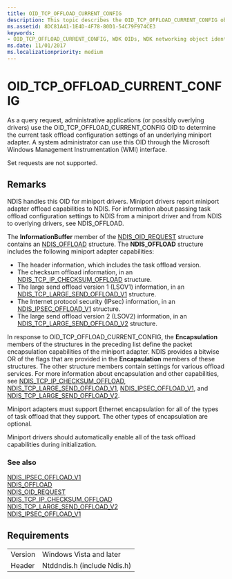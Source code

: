 ```yaml
---
title: OID_TCP_OFFLOAD_CURRENT_CONFIG
description: This topic describes the OID_TCP_OFFLOAD_CURRENT_CONFIG object identifier (OID). 
ms.assetid: 8DC81A41-1E4D-4F78-80D1-54C79F974CE3
keywords:
- OID_TCP_OFFLOAD_CURRENT_CONFIG, WDK OIDs, WDK networking object identifiers, WDK networking OIDs
ms.date: 11/01/2017
ms.localizationpriority: medium
---
```


# OID_TCP_OFFLOAD_CURRENT_CONFIG

As a query request, administrative applications (or possibly overlying drivers) use the OID_TCP_OFFLOAD_CURRENT_CONFIG OID to determine the current task offload configuration settings of an underlying miniport adapter. A system administrator can use this OID through the Microsoft Windows Management Instrumentation (WMI) interface.

Set requests are not supported.

## Remarks

NDIS handles this OID for miniport drivers. Miniport drivers report miniport adapter offload capabilities to NDIS. For information about passing task offload configuration settings to NDIS from a miniport driver and from NDIS to overlying drivers, see NDIS_OFFLOAD.

The **InformationBuffer** member of the [NDIS_OID_REQUEST](https://docs.microsoft.com/windows-hardware/drivers/ddi/ndis/ns-ndis-_ndis_oid_request) structure contains an [NDIS_OFFLOAD](https://docs.microsoft.com/windows-hardware/drivers/ddi/ntddndis/ns-ntddndis-_ndis_offload) structure. The **NDIS_OFFLOAD** structure includes the following miniport adapter capabilities:

- The header information, which includes the task offload version.
- The checksum offload information, in an [NDIS_TCP_IP_CHECKSUM_OFFLOAD](https://docs.microsoft.com/windows-hardware/drivers/ddi/ntddndis/ns-ntddndis-_ndis_tcp_ip_checksum_offload) structure.
- The large send offload version 1 (LSOV1) information, in an [NDIS_TCP_LARGE_SEND_OFFLOAD_V1](https://docs.microsoft.com/windows-hardware/drivers/ddi/ntddndis/ns-ntddndis-_ndis_tcp_large_send_offload_v1) structure.
- The Internet protocol security (IPsec) information, in an [NDIS_IPSEC_OFFLOAD_V1](https://docs.microsoft.com/windows-hardware/drivers/ddi/ntddndis/ns-ntddndis-_ndis_ipsec_offload_v1) structure.
- The large send offload version 2 (LSOV2) information, in an [NDIS_TCP_LARGE_SEND_OFFLOAD_V2](https://docs.microsoft.com/windows-hardware/drivers/ddi/ntddndis/ns-ntddndis-_ndis_tcp_large_send_offload_v2) structure.

In response to OID_TCP_OFFLOAD_CURRENT_CONFIG, the **Encapsulation** members of the structures in the preceding list define the packet encapsulation capabilities of the miniport adapter. NDIS provides a bitwise OR of the flags that are provided in the **Encapsulation** members of these structures. The other structure members contain settings for various offload services. For more information about encapsulation and other capabilities, see [NDIS_TCP_IP_CHECKSUM_OFFLOAD](https://docs.microsoft.com/windows-hardware/drivers/ddi/ntddndis/ns-ntddndis-_ndis_tcp_ip_checksum_offload), [NDIS_TCP_LARGE_SEND_OFFLOAD_V1](https://docs.microsoft.com/windows-hardware/drivers/ddi/ntddndis/ns-ntddndis-_ndis_tcp_large_send_offload_v1), [NDIS_IPSEC_OFFLOAD_V1](https://docs.microsoft.com/windows-hardware/drivers/ddi/ntddndis/ns-ntddndis-_ndis_ipsec_offload_v1), and [NDIS_TCP_LARGE_SEND_OFFLOAD_V2](https://docs.microsoft.com/windows-hardware/drivers/ddi/ntddndis/ns-ntddndis-_ndis_tcp_large_send_offload_v2).

Miniport adapters must support Ethernet encapsulation for all of the types of task offload that they support. The other types of encapsulation are optional.

Miniport drivers should automatically enable all of the task offload capabilities during initialization.

### See also

[NDIS_IPSEC_OFFLOAD_V1](https://docs.microsoft.com/windows-hardware/drivers/ddi/ntddndis/ns-ntddndis-_ndis_ipsec_offload_v1)  
[NDIS_OFFLOAD](https://docs.microsoft.com/windows-hardware/drivers/ddi/ntddndis/ns-ntddndis-_ndis_offload)  
[NDIS_OID_REQUEST](https://docs.microsoft.com/windows-hardware/drivers/ddi/ndis/ns-ndis-_ndis_oid_request)  
[NDIS_TCP_IP_CHECKSUM_OFFLOAD](https://docs.microsoft.com/windows-hardware/drivers/ddi/ntddndis/ns-ntddndis-_ndis_tcp_ip_checksum_offload)  
[NDIS_TCP_LARGE_SEND_OFFLOAD_V2](https://docs.microsoft.com/windows-hardware/drivers/ddi/ntddndis/ns-ntddndis-_ndis_tcp_large_send_offload_v2)    
[NDIS_IPSEC_OFFLOAD_V1](https://docs.microsoft.com/windows-hardware/drivers/ddi/ntddndis/ns-ntddndis-_ndis_ipsec_offload_v1)  

## Requirements

| | |
| --- | --- |
| Version | Windows Vista and later |
| Header | Ntddndis.h (include Ndis.h) |

